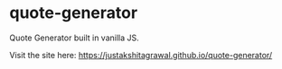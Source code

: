 # quote-generator

Quote Generator built in vanilla JS.

Visit the site here: https://justakshitagrawal.github.io/quote-generator/
